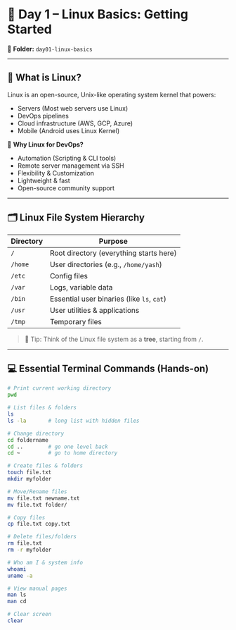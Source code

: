# 📅 Day 1 – Linux Basics: Getting Started

📂 **Folder:** `day01-linux-basics`

---

## 🧠 What is Linux?

Linux is an open-source, Unix-like operating system kernel that powers:

- Servers (Most web servers use Linux)
- DevOps pipelines
- Cloud infrastructure (AWS, GCP, Azure)
- Mobile (Android uses Linux Kernel)

🔁 **Why Linux for DevOps?**

- Automation (Scripting & CLI tools)
- Remote server management via SSH
- Flexibility & Customization
- Lightweight & fast
- Open-source community support

---

## 🗂️ Linux File System Hierarchy

| Directory | Purpose |
|----------|---------|
| `/`      | Root directory (everything starts here) |
| `/home`  | User directories (e.g., `/home/yash`) |
| `/etc`   | Config files |
| `/var`   | Logs, variable data |
| `/bin`   | Essential user binaries (like `ls`, `cat`) |
| `/usr`   | User utilities & applications |
| `/tmp`   | Temporary files |

> 📌 Tip: Think of the Linux file system as a **tree**, starting from `/`.

---

## 💻 Essential Terminal Commands (Hands-on)

```bash
# Print current working directory
pwd

# List files & folders
ls
ls -la       # long list with hidden files

# Change directory
cd foldername
cd ..        # go one level back
cd ~         # go to home directory

# Create files & folders
touch file.txt
mkdir myfolder

# Move/Rename files
mv file.txt newname.txt
mv file.txt folder/

# Copy files
cp file.txt copy.txt

# Delete files/folders
rm file.txt
rm -r myfolder

# Who am I & system info
whoami
uname -a

# View manual pages
man ls
man cd

# Clear screen
clear
